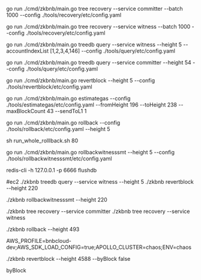 go run ./cmd/zkbnb/main.go tree recovery  --service committer --batch 1000 --config ./tools/recovery/etc/config.yaml

go run ./cmd/zkbnb/main.go tree recovery  --service witness --batch 1000  --config ./tools/recovery/etc/config.yaml

go run ./cmd/zkbnb/main.go treedb query  --service witness --height 5 --accountIndexList [1,2,3,4,146] --config ./tools/query/etc/config.yaml

go run ./cmd/zkbnb/main.go treedb query  --service committer --height 54 --config ./tools/query/etc/config.yaml

go run ./cmd/zkbnb/main.go revertblock  --height 5 --config ./tools/revertblock/etc/config.yaml

go run ./cmd/zkbnb/main.go estimategas --config ./tools/estimategas/etc/config.yaml --fromHeight 196 --toHeight 238 --maxBlockCount 43  --sendToL1 1


go run ./cmd/zkbnb/main.go rollback --config ./tools/rollback/etc/config.yaml --height 5

sh run_whole_rolllback.sh 80


go run ./cmd/zkbnb/main.go rollbackwitnesssmt --height 5 --config ./tools/rollbackwitnesssmt/etc/config.yaml

redis-cli -h 127.0.0.1 -p 6666 flushdb



#ec2
./zkbnb treedb query  --service witness --height 5
./zkbnb revertblock  --height 220

./zkbnb  rollbackwitnesssmt  --height 220

./zkbnb tree recovery  --service committer
./zkbnb tree recovery  --service witness


./zkbnb rollback --height 493

AWS_PROFILE=bnbcloud-dev;AWS_SDK_LOAD_CONFIG=true;APOLLO_CLUSTER=chaos;ENV=chaos

./zkbnb revertblock  --height 4588 --byBlock false

byBlock